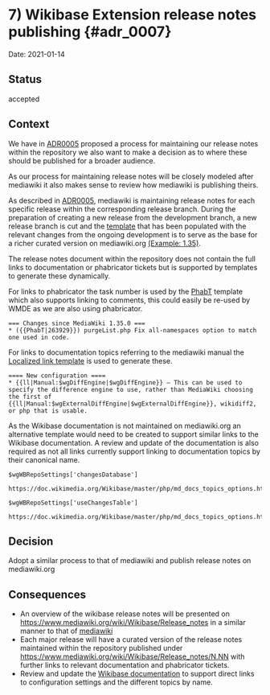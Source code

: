 # 7) Wikibase Extension release notes publishing {#adr_0007}

Date: 2021-01-14

## Status

accepted

## Context

We have in [ADR0005] proposed a process for maintaining our release notes within the repository we also want to make a decision as to where these should be published for a broader audience.

As our process for maintaining release notes will be closely modeled after mediawiki it also makes sense to review how mediawiki is publishing theirs.

As described in [ADR0005], mediawiki is maintaining release notes for each specific release within the corresponding release branch. During the preparation of creating a new release from the development branch, a new release branch is cut and the [template] that has been populated with the relevant changes from the ongoing development is to serve as the base for a richer curated version on mediawiki.org [(Example: 1.35)](https://www.mediawiki.org/wiki/Release_notes/1.35).

The release notes document within the repository does not contain the full links to documentation or phabricator tickets but is supported by templates to generate these dynamically. 

For links to phabricator the task number is used by the [PhabT] template which also supports linking to comments, this could easily be re-used by WMDE as we are also using phabricator.

```
=== Changes since MediaWiki 1.35.0 ===
* ({{PhabT|263929}}) purgeList.php Fix all-namespaces option to match one used in code.
```

For links to documentation topics referring to the mediawiki manual the [Localized link template] is used to generate these.

```
==== New configuration ====
* {{ll|Manual:$wgDiffEngine|$wgDiffEngine}} — This can be used to specify the difference engine to use, rather than MediaWiki choosing the first of {{ll|Manual:$wgExternalDiffEngine|$wgExternalDiffEngine}}, wikidiff2, or php that is usable.
```

As the Wikibase documentation is not maintained on mediawiki.org an alternative template would need to be created to support similar links to the Wikibase documentation. A review and update of the documentation is also required as not all links currently support linking to documentation topics by their canonical name.

```
$wgWBRepoSettings['changesDatabase']

https://doc.wikimedia.org/Wikibase/master/php/md_docs_topics_options.html#changesDatabase
```

```
$wgWBRepoSettings['useChangesTable']

https://doc.wikimedia.org/Wikibase/master/php/md_docs_topics_options.html#autotoc_md251
```

## Decision

Adopt a similar process to that of mediawiki and publish release notes on mediawiki.org

## Consequences

- An overview of the wikibase release notes will be presented on https://www.mediawiki.org/wiki/Wikibase/Release_notes in a similar manner to that of [mediawiki](https://www.mediawiki.org/wiki/Release_notes)
- Each major release will have a curated version of the release notes maintained within the repository published under https://www.mediawiki.org/wiki/Wikibase/Release_notes/N.NN with further links to relevant documentation and phabricator tickets.
- Review and update the [Wikibase documentation] to support direct links to configuration settings and the different topics by name.

[template]: https://gerrit.wikimedia.org/r/c/mediawiki/core/+/611247/3/RELEASE-NOTES-1.36
[ADR0005]: (0005-release-notes-process.md)
[Wikibase documentation]: (https://doc.wikimedia.org/Wikibase/master/php/)
[PhabT]: (https://www.mediawiki.org/wiki/Template:PhabT)
[Localized link template]: (https://www.mediawiki.org/wiki/Template:Localized_link)

